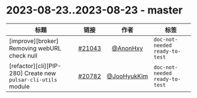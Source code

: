 # 2023-08-23..2023-08-23 - master
| 标题 | 链接 | 作者 | 标签 |
| - | :--: | :--: | - |
| [improve][broker] Removing webURL check null | [#21043](https://github.com/apache/pulsar/pull/21043) | [@AnonHxy](https://github.com/AnonHxy) | `doc-not-needed` `ready-to-test`  | 
| [refactor][cli][PIP-280] Create new `pulsar-cli-utils` module  | [#20782](https://github.com/apache/pulsar/pull/20782) | [@JooHyukKim](https://github.com/JooHyukKim) | `doc-not-needed` `ready-to-test`  | 
